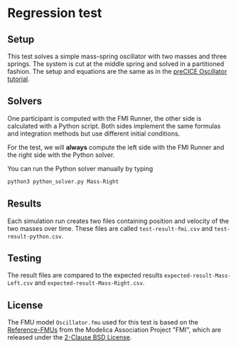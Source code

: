 # Regression test

## Setup

This test solves a simple mass-spring oscillator with two masses and three springs. The system is cut at the middle spring and solved in a partitioned fashion. The setup and equations are the same as in the [preCICE Oscillator tutorial](https://github.com/precice/tutorials/tree/master/oscillator).

## Solvers

One participant is computed with the FMI Runner, the other side is calculated with a Python script. Both sides implement the same formulas and integration methods but use different initial conditions.

For the test, we will **always** compute the left side with the FMI Runner and the right side with the Python solver.

You can run the Python solver manually by typing

```bash
python3 python_solver.py Mass-Right
```

## Results

Each simulation run creates two files containing position and velocity of the two masses over time. These files are called `test-result-fmi.csv` and `test-result-python.csv`.

## Testing

The result files are compared to the expected results `expected-result-Mass-Left.csv` and `expected-result-Mass-Right.csv`.

## License

The FMU model `Oscillator.fmu` used for this test is based on the [Reference-FMUs](https://github.com/modelica/Reference-FMUs) from the Modelica Association Project "FMI", which are released under the [2-Clause BSD License](https://github.com/precice/fmi-runner/blob/main/thirdparty/LICENSE.txt). 
